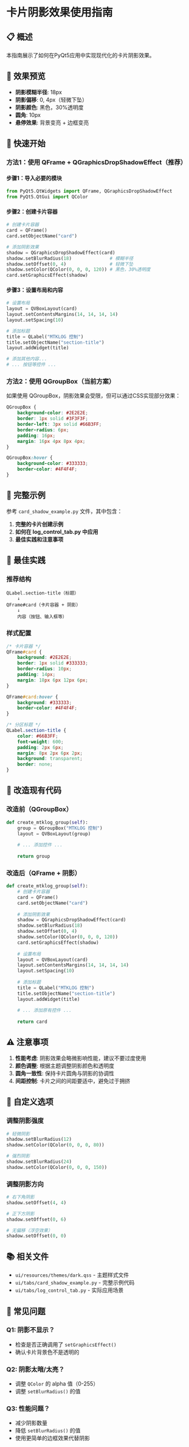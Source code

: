 # 卡片阴影效果使用指南

## 📋 概述

本指南展示了如何在PyQt5应用中实现现代化的卡片阴影效果。

## 🎨 效果预览

- **阴影模糊半径**: 18px
- **阴影偏移**: 0, 4px（轻微下坠）
- **阴影颜色**: 黑色，30%透明度
- **圆角**: 10px
- **悬停效果**: 背景变亮 + 边框变亮

## 🚀 快速开始

### 方法1：使用 QFrame + QGraphicsDropShadowEffect（推荐）

#### 步骤1：导入必要的模块

```python
from PyQt5.QtWidgets import QFrame, QGraphicsDropShadowEffect
from PyQt5.QtGui import QColor
```

#### 步骤2：创建卡片容器

```python
# 创建卡片容器
card = QFrame()
card.setObjectName("card")

# 添加阴影效果
shadow = QGraphicsDropShadowEffect(card)
shadow.setBlurRadius(18)              # 模糊半径
shadow.setOffset(0, 4)                # 轻微下坠
shadow.setColor(QColor(0, 0, 0, 120)) # 黑色，30%透明度
card.setGraphicsEffect(shadow)
```

#### 步骤3：设置布局和内容

```python
# 设置布局
layout = QVBoxLayout(card)
layout.setContentsMargins(14, 14, 14, 14)
layout.setSpacing(10)

# 添加标题
title = QLabel("MTKLOG 控制")
title.setObjectName("section-title")
layout.addWidget(title)

# 添加其他内容...
# ... 按钮等控件 ...
```

### 方法2：使用 QGroupBox（当前方案）

如果使用 QGroupBox，阴影效果会受限，但可以通过CSS实现部分效果：

```css
QGroupBox {
    background-color: #2E2E2E;
    border: 1px solid #3F3F3F;
    border-left: 3px solid #66B3FF;
    border-radius: 6px;
    padding: 16px;
    margin: 16px 4px 8px 4px;
}

QGroupBox:hover {
    background-color: #333333;
    border-color: #4F4F4F;
}
```

## 📝 完整示例

参考 `card_shadow_example.py` 文件，其中包含：

1. **完整的卡片创建示例**
2. **如何在 log_control_tab.py 中应用**
3. **最佳实践和注意事项**

## 🎯 最佳实践

### 推荐结构

```
QLabel.section-title（标题）
    ↓
QFrame#card（卡片容器 + 阴影）
    ↓
    内容（按钮、输入框等）
```

### 样式配置

```css
/* 卡片容器 */
QFrame#card {
    background: #2E2E2E;
    border: 1px solid #333333;
    border-radius: 10px;
    padding: 14px;
    margin: 18px 6px 12px 6px;
}

QFrame#card:hover {
    background: #333333;
    border-color: #4F4F4F;
}

/* 分区标题 */
QLabel.section-title {
    color: #66B3FF;
    font-weight: 600;
    padding: 2px 6px;
    margin: 8px 2px 6px 2px;
    background: transparent;
    border: none;
}
```

## 🔧 改造现有代码

### 改造前（QGroupBox）

```python
def create_mtklog_group(self):
    group = QGroupBox("MTKLOG 控制")
    layout = QVBoxLayout(group)
    
    # ... 添加控件 ...
    
    return group
```

### 改造后（QFrame + 阴影）

```python
def create_mtklog_group(self):
    # 创建卡片容器
    card = QFrame()
    card.setObjectName("card")
    
    # 添加阴影效果
    shadow = QGraphicsDropShadowEffect(card)
    shadow.setBlurRadius(18)
    shadow.setOffset(0, 4)
    shadow.setColor(QColor(0, 0, 0, 120))
    card.setGraphicsEffect(shadow)
    
    # 设置布局
    layout = QVBoxLayout(card)
    layout.setContentsMargins(14, 14, 14, 14)
    layout.setSpacing(10)
    
    # 添加标题
    title = QLabel("MTKLOG 控制")
    title.setObjectName("section-title")
    layout.addWidget(title)
    
    # ... 添加原有控件 ...
    
    return card
```

## ⚠️ 注意事项

1. **性能考虑**: 阴影效果会略微影响性能，建议不要过度使用
2. **颜色调整**: 根据主题调整阴影颜色和透明度
3. **圆角一致性**: 保持卡片圆角与阴影的协调性
4. **间距控制**: 卡片之间的间距要适中，避免过于拥挤

## 🎨 自定义选项

### 调整阴影强度

```python
# 轻微阴影
shadow.setBlurRadius(12)
shadow.setColor(QColor(0, 0, 0, 80))

# 强烈阴影
shadow.setBlurRadius(24)
shadow.setColor(QColor(0, 0, 0, 150))
```

### 调整阴影方向

```python
# 右下角阴影
shadow.setOffset(4, 4)

# 正下方阴影
shadow.setOffset(0, 6)

# 无偏移（浮空效果）
shadow.setOffset(0, 0)
```

## 📚 相关文件

- `ui/resources/themes/dark.qss` - 主题样式文件
- `ui/tabs/card_shadow_example.py` - 完整示例代码
- `ui/tabs/log_control_tab.py` - 实际应用场景

## 🐛 常见问题

### Q1: 阴影不显示？
- 检查是否正确调用了 `setGraphicsEffect()`
- 确认卡片背景色不是透明的

### Q2: 阴影太暗/太亮？
- 调整 `QColor` 的 alpha 值（0-255）
- 调整 `setBlurRadius()` 的值

### Q3: 性能问题？
- 减少阴影数量
- 降低 `setBlurRadius()` 的值
- 使用更简单的边框效果代替阴影

